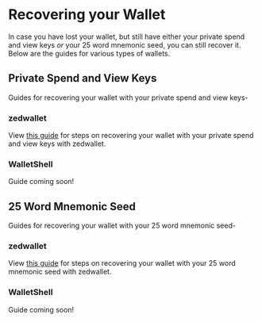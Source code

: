 # Recovering your Wallet

In case you have lost your wallet, but still have either your private spend and view keys *or* your 25 word mnemonic seed, you can still recover it. Below are the guides for various types of wallets.

## Private Spend and View Keys

Guides for recovering your wallet with your private spend and view keys-

### zedwallet

View [this guide](Using-zedwallet#private-spend-and-view-keys) for steps on recovering your wallet with your private spend and view keys with zedwallet.

### WalletShell

Guide coming soon!

<!--#### Nest Wallet<a name="keys-nest-wallet"></a>

View [this guide](Using-nest-wallet#private-view-and-spend-keys) for steps on recovering your wallet with your private view and spend keys with Nest Wallet.
-->

## 25 Word Mnemonic Seed

Guides for recovering your wallet with your 25 word mnemonic seed-

### zedwallet

View [this guide](Using-zedwallet#25-word-mnemonic-seed) for steps on recovering your wallet with your 25 word mnemonic seed with zedwallet.

### WalletShell

Guide coming soon!

<!--#### Nest Wallet<a name="25-nest-wallet"></a>

View [this guide](Using-nest-wallet#25-word-mnemonic-seed) for steps on recovering your wallet with your 25 word mnemonic seed with Nest wallet.
-->
